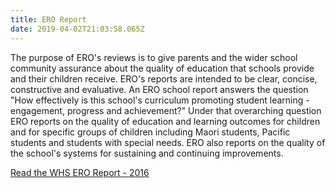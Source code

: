 ```yaml
---
title: ERO Report
date: 2019-04-02T21:03:58.065Z
---
```


The purpose of ERO's reviews is to give parents and the wider school community assurance about the quality of education that schools provide and their children receive. ERO's reports are intended to be clear, concise, constructive and evaluative. An ERO school report answers the question "How effectively is this school's curriculum promoting student learning - engagement, progress and achievement?" Under that overarching question ERO reports on the quality of education and learning outcomes for children and for specific groups of children including Maori students, Pacific students and students with special needs. ERO also reports on the quality of the school's systems for sustaining and continuing improvements.

[Read the WHS ERO Report - 2016](http://c1940652.r52.cf0.rackcdn.com/57609738b8d39a469d003355/Final-Wanganui-High-School-2015-ERO-report.pdf)